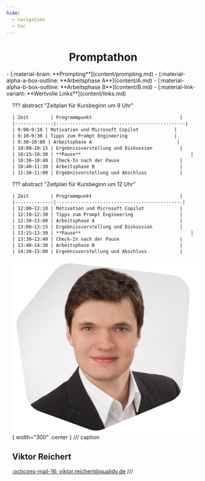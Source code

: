 ```yaml
---
hide:
  - navigation
  - toc
---
```


<div align="center" markdown>

# Promptathon

</div>

<div class="grid" markdown style="grid-template-columns: repeat(2, minmax(0, 1fr));">

<div markdown>

<div class="grid cards fancy grid--cols-1" markdown>
- [:material-brain: **Prompting**](content/prompting.md)
- [:material-alpha-a-box-outline: **Arbeitsphase A**](content/A.md)
- [:material-alpha-b-box-outline: **Arbeitsphase B**](content/B.md)
- [:material-link-variant: **Wertvolle Links**](content/links.md)
</div>


</div>

<div style="margin-left: 15px" markdown>

<!-- ![](assets/Logo_Qualidy_cmyk.svg) -->

??? abstract "Zeitplan für Kursbeginn um 9 Uhr"

    | Zeit        | Programmpunkt                                |
    |-------------:|:----------------------------------------------|
    | 9:00–9:10 | Motivation und Microsoft Copilot             |
    | 9:10–9:30 | Tipps zum Prompt Engineering                 |
    | 9:30–10:00 | Arbeitsphase A                               |
    | 10:00–10:15 | Ergebnissvorstellung und Diskussion          |
    | 10:15–10:30 | **Pause**                                        |
    | 10:30–10:40 | Check-In nach der Pause                      |
    | 10:40–11:30 | Arbeitsphase B                               |
    | 11:30–11:00 | Ergebnisvorstellung und Abschluss            |

??? abstract "Zeitplan für Kursbeginn um 12 Uhr"

    | Zeit        | Programmpunkt                                |
    |-------------:|----------------------------------------------|
    | 12:00–12:10 | Motivation und Microsoft Copilot             |
    | 12:10–12:30 | Tipps zum Prompt Engineering                 |
    | 12:30–13:00 | Arbeitsphase A                               |
    | 13:00–13:15 | Ergebnissvorstellung und Diskussion          |
    | 13:15–13:30 | **Pause**                                        |
    | 13:30–13:40 | Check-In nach der Pause                      |
    | 13:40–14:30 | Arbeitsphase B                               |
    | 14:30–15:00 | Ergebnisvorstellung und Abschluss            |

![BildViktor](assets/viktor.png){ width="300" .center }
/// caption
## Viktor Reichert

<a href="viktor.reichert@qualidy.de" markdown>:octicons-mail-16: viktor.reichert@qualidy.de</a>
///

<!-- [:fontawesome-solid-external-link: Externer Link mit neuen Tab](https://pictogrammers.com/library/mdi/){ target=_blank rel="noopener noreferrer" } -->
<!-- 
{{ youtube_video("https://www.youtube.com/embed/chPCpYNJe_Q?si=frU_Z_VwSGnPWEPF") }}

!!! tip "Schneller Navigieren"

    ++p++ oder ++comma++ : Zur vorherigen Seite gehen (**P**revious)

    ++n++ oder ++period++ : Zur nächsten Seite gehen (**N**ext)
 -->

</div>

</div>
